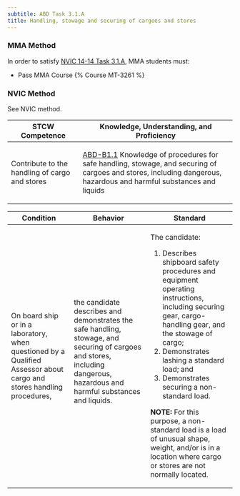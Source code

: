 ```yaml
---
subtitle: ABD Task 3.1.A 
title: Handling, stowage and securing of cargoes and stores
---
```



### MMA Method

In order to satisfy  [NVIC 14-14  Task  3.1.A](/stcw23/assets/images/nvic-14-14.pdf), MMA students must:

* Pass MMA Course {% Course MT-3261 %}


### NVIC Method

<a onclick="togglevisibility('nvic_methods')" >See NVIC method.</a>

<div id='nvic_methods' class='hide'>

<table>
<thead>
<tr>
<th class='forty'> STCW Competence </th>
<th class='sixty'> Knowledge, Understanding, and Proficiency </th>
</tr>
</thead>




<tbody>
<tr><td markdown='1'>

Contribute to the handling of cargo and stores

</td><td markdown='1'>

[ABD-B1.1](../../tables/25.html#ABD-B1.1) Knowledge of procedures for safe handling, stowage, and securing of cargoes and stores, including dangerous, hazardous and harmful substances and liquids

</td></tr>


</tbody>
</table>


<table>
<thead>
<tr><th class='twenty'>  Condition </th><th class='twenty'> Behavior </th><th  class='sixty'>Standard </th></tr>
</thead>
<tbody >



<tr><td markdown='1'>

On board ship or in a laboratory, when questioned by a Qualified Assessor about cargo and stores handling procedures,

</td><td markdown='1'>

the candidate describes and demonstrates the safe handling, stowage, and securing of cargoes and stores, including dangerous, hazardous and harmful substances and liquids.

<br>

<div class="tooltip">
<span class="tooltiptext">
</span>
</div>


</td><td markdown='1'>

The candidate:

1. Describes shipboard safety procedures and equipment operating instructions, including securing gear, cargo-handling gear, and the stowage of cargo;
2. Demonstrates lashing a standard load; and
3. Demonstrates securing a non-standard load.
 
**NOTE:** For this purpose, a non-standard load is a load of unusual shape, weight, and/or is in a location where cargo or stores are not normally located. 

</td></tr>
</tbody>
</table>
</div>
